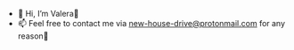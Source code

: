 - 👋 Hi, I’m Valera🐺
- 📫 Feel free to contact me via new-house-drive@protonmail.com for any reason🥰

<!---
new-house-drive is a ✨ special ✨ repository because its `README.md` (this file) appears on your GitHub profile.
You can click the Preview link to take a look at your changes.
--->
